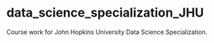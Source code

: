 # data_science_specialization_JHU
Course work for John Hopkins University Data Science Specialization. 
